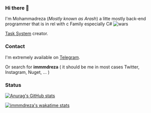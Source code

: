 ### Hi there 👋
I'm Mohammadreza (_Mostly known as Arash_) a litte mostly back-end programmer that is in rel with c Family especially C#
![wars](https://www.codewars.com/users/immmdreza/badges/small)

[Task System](https://github.com/Task-System) creator.

### Contact 
I'm extremely available on [Telegram](https://t.me/a_ras_h).

Or search for **immmdreza** ( it should be me in most cases Twitter, Instagram, Nuget, ... )

### Status
[![Anurag's GitHub stats](https://github-readme-stats.vercel.app/api?username=immmdreza&show_icons=true&theme=onedark)](https://github.com/anuraghazra/github-readme-stats)

[![immmdreza's wakatime stats](https://github-readme-stats.vercel.app/api/wakatime?username=immmdreza&theme=onedark)](https://github.com/anuraghazra/github-readme-stats)

<!--
**immmdreza/immmdreza** is a ✨ _special_ ✨ repository because its `README.md` (this file) appears on your GitHub profile.

Here are some ideas to get you started:

- 🔭 I’m currently working on ...
- 🌱 I’m currently learning ...
- 👯 I’m looking to collaborate on ...
- 🤔 I’m looking for help with ...
- 💬 Ask me about ...
- 📫 How to reach me: ...
- 😄 Pronouns: ...
- ⚡ Fun fact: ...
-->
